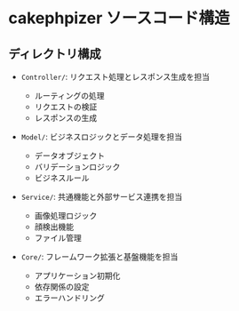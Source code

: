 # cakephpizer ソースコード構造

## ディレクトリ構成

- `Controller/`: リクエスト処理とレスポンス生成を担当
  - ルーティングの処理
  - リクエストの検証
  - レスポンスの生成

- `Model/`: ビジネスロジックとデータ処理を担当
  - データオブジェクト
  - バリデーションロジック
  - ビジネスルール

- `Service/`: 共通機能と外部サービス連携を担当
  - 画像処理ロジック
  - 顔検出機能
  - ファイル管理

- `Core/`: フレームワーク拡張と基盤機能を担当
  - アプリケーション初期化
  - 依存関係の設定
  - エラーハンドリング